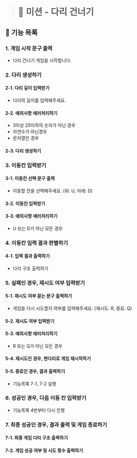 > # 🌉 미션 - 다리 건너기

## 📌 기능 목록

### 1. 게임 시작 문구 출력
- 다리 건너기 게임을 시작합니다.

### 2. 다리 생성하기

#### 2-1. 다리 길이 입력받기
- 다리의 길이를 입력해주세요.

#### 2-2. 예외사항 에러처리하기
- 3이상 20이하의 숫자가 아닌 경우
- 자연수가 아닌경우
- 문자열인 경우

#### 2-3. 다리 생성하기

### 3. 이동칸 입력받기

#### 3-1. 이동칸 선택 문구 출력
- 이동할 칸을 선택해주세요. (위: U, 아래: D)

#### 3-2. 이동칸 입력받기

#### 3-3. 예외사항 에러처리하기
- U 또는 D가 아닌 모든 경우

### 4. 이동칸 입력 결과 판별하기

#### 4-1. 입력 결과 출력하기
- 다리 구조 출력하기

### 5. 실패인 경우, 재시도 여부 입력받기

#### 5-1. 재시도 여부 묻는 문구 출력하기
- 게임을 다시 시도할지 여부를 입력해주세요. (재시도: R, 종료: Q)

#### 5-2. 재시도 여부 입력받기

#### 5-3. 예외사항 에러처리하기
- R 또는 Q가 아닌 모든 경우

#### 5-4. 재시도인 경우, 현다리로 게임 재시작하기

#### 5-5. 종료인 경우, 결과 출력하기
- 기능목록 7-1, 7-2 실행

### 6. 성공인 경우, 다음 이동 칸 입력받기
- 기능목록 4번부터 다시 진행

### 7. 최종 성공인 경우, 결과 출력 및 게임 종료하기

#### 7-1. 최종 게임 다리 구조 출력하기

#### 7-2. 게임 성공 여부 및 시도 횟수 출력하기